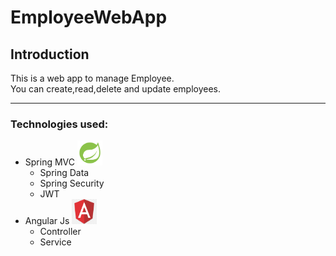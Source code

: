 # EmployeeWebApp

## Introduction

This is a web app to manage Employee.<br>
You can create,read,delete and update employees.

---
### Technologies used:
- Spring MVC <img src="https://github.com/diegoDeveloper00/EmployeeWebApp/blob/master/spring-logo.png" width="40" height="40">
   - Spring Data 
    - Spring Security
     - JWT
- Angular Js <img src="https://github.com/diegoDeveloper00/EmployeeWebApp/blob/master/angular-logo.png" width="40" height="40">
  - Controller
   - Service
